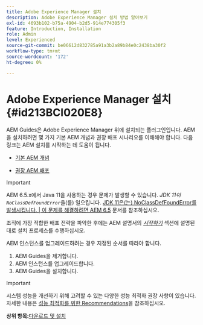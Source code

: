 ```yaml
---
title: Adobe Experience Manager 설치
description: Adobe Experience Manager 설치 방법 알아보기
exl-id: 4693b102-b75a-4904-b2d5-914e774305f3
feature: Introduction, Installation
role: Admin
level: Experienced
source-git-commit: be06612d832785a91a3b2a89b84e0c2438ba30f2
workflow-type: tm+mt
source-wordcount: '172'
ht-degree: 0%

---
```


# Adobe Experience Manager 설치 {#id213BCI020E8}

AEM Guides은 Adobe Experience Manager 위에 설치되는 플러그인입니다. AEM을 설치하려면 몇 가지 기본 AEM 개념과 권장 배포 시나리오를 이해해야 합니다. 다음 링크는 AEM 설치를 시작하는 데 도움이 됩니다.

- [기본 AEM 개념](https://helpx.adobe.com/kr/experience-manager/6-5/sites/deploying/using/deploy.html#BasicConcepts)

- [권장 AEM 배포](https://helpx.adobe.com/kr/experience-manager/6-5/sites/deploying/using/recommended-deploys.html)


>[!IMPORTANT]
>
> AEM 6.5.x에서 Java 11을 사용하는 경우 문제가 발생할 수 있습니다. *JDK 11이`NoClassDefFoundError`*&#x200B;을(를) 일으킵니다. [JDK 11은(는) NoClassDefFoundError를 발생시킵니다. \| 이 문제를 해결하려면 AEM 6.5](https://helpx.adobe.com/experience-manager/kb/jdk-11-causes-noclassdeffounderror---aem-6-5.html) 문서를 참조하십시오.

조직에 가장 적합한 배포 전략을 파악한 후에는 AEM 설명서의 *[시작하기](https://helpx.adobe.com/kr/experience-manager/6-5/sites/deploying/using/deploy.html#GettingStarted)* 섹션에 설명된 대로 설치 프로세스를 수행하십시오.

AEM 인스턴스를 업그레이드하려는 경우 지정된 순서를 따라야 합니다.

1. AEM Guides을 제거합니다.
1. AEM 인스턴스를 업그레이드합니다.
1. AEM Guides을 설치합니다.

>[!IMPORTANT]
>
> 시스템 성능을 개선하기 위해 고려할 수 있는 다양한 성능 최적화 권장 사항이 있습니다. 자세한 내용은 [성능 최적화를 위한 Recommendations](download-install-recommend-perf-optimiz.md#)을 참조하십시오.

**상위 항목:**&#x200B;[&#x200B;다운로드 및 설치](download-install.md)
